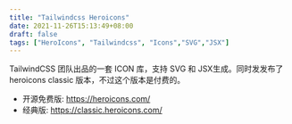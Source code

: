 ```yaml
---
title: "Tailwindcss Heroicons"
date: 2021-11-26T15:13:49+08:00
draft: false
tags: ["HeroIcons", "Tailwindcss", "Icons","SVG","JSX"]
---
```

TailwindCSS 团队出品的一套 ICON 库，支持 SVG 和 JSX生成。同时发发布了 heroicons classic 版本，不过这个版本是付费的。

- 开源免费版: https://heroicons.com/
- 经典版: https://classic.heroicons.com/
<!--more-->